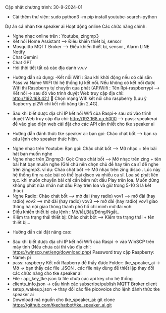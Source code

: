 Cập nhật chương trình: 30-9-2024-01 
- Cài thêm thư viện:  sudo python3 -m pip install youtube-search-python

Dự án cá nhân tke speaker ai 
Hoạt động online
Các chức năng chính:
- Nghe nhạc online trên : Youtube, zingmp3
- Kết nối Home Assistant --> Điều khiển thiết bị, sensor
- Mosquitto MQTT Broker --> Điều khiển thiết bị, sensor , Alarm LINE Notify
- Chat Gemini
- Chat GPT
- Hỏi thời tiết tất cả các địa danh   v.v.v
+ Hướng dẫn sử dụng:
-Kết nối Wifi : Sau khi khởi động nếu có cài sẳn Pass và Name WIFI thì hệ thống tự kết nối. Nếu không có kết nối được Wifi thì Raspberry tự chuyển qua phát (AP)Wifi : Tên Rpi-raspberrypi --> Kết nối -> sau đó vào trình duyệt Web truy cập địa chỉ: http://192.168.42.1  Chọn mạng Wifi kết nối cho raspberry (Lưu ý Rapberry pi2W chỉ kết nối băng tần 2.4G).
- Sau khi biết được địa chỉ IP kết nối Wifi của Raspi-> sau đó vào trình duyệt Web truy cập địa chỉ: http://192.168.x.x:5000 --> pass: speakerai để vào giao diện web cài đặt cho các API cần thiết cho tke speaker ai
  
+ Hướng dẫn đánh thức tke speaker ai: bạn gọi: Chào chát bốt --> bạn ra câu lệnh cho speaker thức hiện.
- Nghe nhạc trên Youtube: Bạn gọi: Chào chát bốt --> Mở nhạc + tên bài hát bạn muốn nghe
- Nghe nhạc trên Zingmp3: Gọi: Chào chát bốt --> Mở nhạc trên zing + tên bài hát bạn muốn nghe (Ghi chú nên chọn chủ đề hay tên ca sĩ để nghe trên zingmp3. ví dụ: Chào chát bốt --> Mở nhạc trên zing disco . Lúc này hệ thống tìm ra các bài có thể loại disco và nhiếu ca sĩ. Loa sẽ phát liên tục. khi muốn chuyển bài chỉ cần bấm nút dấu Play trên loa. Muốn dừng không phát nữa nhấn nút dấu Play trên loa và giữ trong 5-10 S là kết thúc)
- Nghe Radio: Chào chát bốt --> mở đài (hay radio) vov1 
                           --> mở đài (hay radio) vov2
                           --> mở đài (hay radio) vov3
                           --> mở đài (hay radio) vov1
                                     giao thông hà nội
                      giao thông thành phố hồ chí minh
                                            mở đài voh
- Điều khiển thiết bị câu lệnh : Mở/tắt,Bật/Đóng/Ngắt..
- Kiểm tra trạng thái thiết bị: Chào chát bốt --> Kiểm tra trạng thái + tên thiết bị...
+ Hướng dẫn cài đặt nâng cao:
- Sau khi biết được địa chỉ IP kết nối Wifi của Raspi -> vào WinSCP trên máy tính (Nếu chưa cài thì vào địa chỉ: https://winscp.net/eng/download.php)  Password truy cập Raspberry:
- Name: pi
- pass: raspberry
Kết nối Rapberry để thấy được Folder: tke_speaker_ai -> Mở -> bạn thấy các file .JSON . các file này dùng để thiết lập thay đổi các chức năng cho tke speaker ai
- File : api_key_tke.json là file chứa các api key cho hệ thống
- clients_info.json -> cấu hình các subscribe/publish MQTT Broker client 
- setup_wakeup.json -> thay đổi các file picovoice cho lệnh đánh thức tke speaker ai
- Download mã nguồn cho tke_speaker_ai: git clone https://github.com/tkechatbot/tke_speaker_ai.git
  
